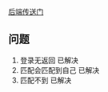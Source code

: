 [后端传送门](https://github.com/Tiaoyu/TServerGo)




## 问题
1. 登录无返回            已解决
2. 匹配会匹配到自己       已解决
3. 匹配不到              已解决
